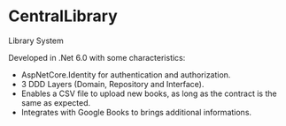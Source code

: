 # CentralLibrary
Library System

Developed in .Net 6.0 with some characteristics:
+ AspNetCore.Identity for authentication and authorization.
+ 3 DDD Layers (Domain, Repository and Interface).
+ Enables a CSV file to upload new books, as long as the contract is the same as expected.
+ Integrates with Google Books to brings additional informations.
